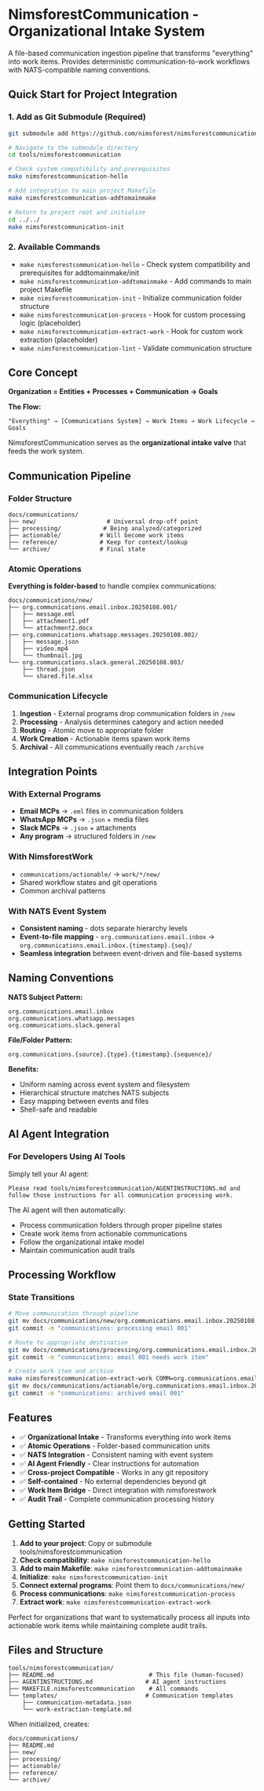 # NimsforestCommunication - Organizational Intake System

A file-based communication ingestion pipeline that transforms "everything" into work items. Provides deterministic communication-to-work workflows with NATS-compatible naming conventions.

## Quick Start for Project Integration

### 1. Add as Git Submodule (Required)

```bash
git submodule add https://github.com/nimsforest/nimsforestcommunication.git tools/nimsforestcommunication
```

```bash
# Navigate to the submodule directory
cd tools/nimsforestcommunication

# Check system compatibility and prerequisites
make nimsforestcommunication-hello

# Add integration to main project Makefile
make nimsforestcommunication-addtomainmake

# Return to project root and initialize
cd ../../
make nimsforestcommunication-init
```

### 2. Available Commands

- `make nimsforestcommunication-hello` - Check system compatibility and prerequisites for addtomainmake/init
- `make nimsforestcommunication-addtomainmake` - Add commands to main project Makefile
- `make nimsforestcommunication-init` - Initialize communication folder structure
- `make nimsforestcommunication-process` - Hook for custom processing logic (placeholder)
- `make nimsforestcommunication-extract-work` - Hook for custom work extraction (placeholder)
- `make nimsforestcommunication-lint` - Validate communication structure

## Core Concept

**Organization = Entities + Processes + Communication → Goals**

**The Flow:**
```
"Everything" → [Communications System] → Work Items → Work Lifecycle → Goals
```

NimsforestCommunication serves as the **organizational intake valve** that feeds the work system.

## Communication Pipeline

### Folder Structure

```
docs/communications/
├── new/                    # Universal drop-off point
├── processing/            # Being analyzed/categorized
├── actionable/           # Will become work items
├── reference/            # Keep for context/lookup
└── archive/              # Final state
```

### Atomic Operations

**Everything is folder-based** to handle complex communications:

```
docs/communications/new/
├── org.communications.email.inbox.20250108.001/
│   ├── message.eml
│   ├── attachment1.pdf
│   └── attachment2.docx
├── org.communications.whatsapp.messages.20250108.002/
│   ├── message.json
│   ├── video.mp4
│   └── thumbnail.jpg
└── org.communications.slack.general.20250108.003/
    ├── thread.json
    └── shared.file.xlsx
```

### Communication Lifecycle

1. **Ingestion** - External programs drop communication folders in `/new`
2. **Processing** - Analysis determines category and action needed
3. **Routing** - Atomic move to appropriate folder
4. **Work Creation** - Actionable items spawn work items
5. **Archival** - All communications eventually reach `/archive`

## Integration Points

### With External Programs
- **Email MCPs** → `.eml` files in communication folders
- **WhatsApp MCPs** → `.json` + media files
- **Slack MCPs** → `.json` + attachments
- **Any program** → structured folders in `/new`

### With NimsforestWork
- `communications/actionable/` → `work/*/new/`
- Shared workflow states and git operations
- Common archival patterns

### With NATS Event System
- **Consistent naming** - dots separate hierarchy levels
- **Event-to-file mapping** - `org.communications.email.inbox` → `org.communications.email.inbox.{timestamp}.{seq}/`
- **Seamless integration** between event-driven and file-based systems

## Naming Conventions

**NATS Subject Pattern:**
```
org.communications.email.inbox
org.communications.whatsapp.messages
org.communications.slack.general
```

**File/Folder Pattern:**
```
org.communications.{source}.{type}.{timestamp}.{sequence}/
```

**Benefits:**
- Uniform naming across event system and filesystem
- Hierarchical structure matches NATS subjects
- Easy mapping between events and files
- Shell-safe and readable

## AI Agent Integration

### For Developers Using AI Tools

Simply tell your AI agent:

```
Please read tools/nimsforestcommunication/AGENTINSTRUCTIONS.md and follow those instructions for all communication processing work.
```

The AI agent will then automatically:
- Process communication folders through proper pipeline states
- Create work items from actionable communications
- Follow the organizational intake model
- Maintain communication audit trails

## Processing Workflow

### State Transitions

```bash
# Move communication through pipeline
git mv docs/communications/new/org.communications.email.inbox.20250108.001/ docs/communications/processing/
git commit -m "communications: processing email 001"

# Route to appropriate destination
git mv docs/communications/processing/org.communications.email.inbox.20250108.001/ docs/communications/actionable/
git commit -m "communications: email 001 needs work item"

# Create work item and archive
make nimsforestcommunication-extract-work COMM=org.communications.email.inbox.20250108.001
git mv docs/communications/actionable/org.communications.email.inbox.20250108.001/ docs/communications/archive/
git commit -m "communications: archived email 001"
```

## Features

- ✅ **Organizational Intake** - Transforms everything into work items
- ✅ **Atomic Operations** - Folder-based communication units
- ✅ **NATS Integration** - Consistent naming with event system
- ✅ **AI Agent Friendly** - Clear instructions for automation
- ✅ **Cross-project Compatible** - Works in any git repository
- ✅ **Self-contained** - No external dependencies beyond git
- ✅ **Work Item Bridge** - Direct integration with nimsforestwork
- ✅ **Audit Trail** - Complete communication processing history

## Getting Started

1. **Add to your project**: Copy or submodule tools/nimsforestcommunication
2. **Check compatibility**: `make nimsforestcommunication-hello`
3. **Add to main Makefile**: `make nimsforestcommunication-addtomainmake`
4. **Initialize**: `make nimsforestcommunication-init`
5. **Connect external programs**: Point them to `docs/communications/new/`
6. **Process communications**: `make nimsforestcommunication-process`
7. **Extract work**: `make nimsforestcommunication-extract-work`

Perfect for organizations that want to systematically process all inputs into actionable work items while maintaining complete audit trails.

## Files and Structure

```
tools/nimsforestcommunication/
├── README.md                           # This file (human-focused)
├── AGENTINSTRUCTIONS.md               # AI agent instructions
├── MAKEFILE.nimsforestcommunication    # All commands
└── templates/                         # Communication templates
    ├── communication-metadata.json
    └── work-extraction-template.md
```

When initialized, creates:
```
docs/communications/
├── README.md
├── new/
├── processing/
├── actionable/
├── reference/
└── archive/
```